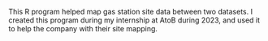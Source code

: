 This R program helped map gas station site data between two datasets. I created this program during my internship at AtoB during 2023, and used it to help the company with their site mapping.
